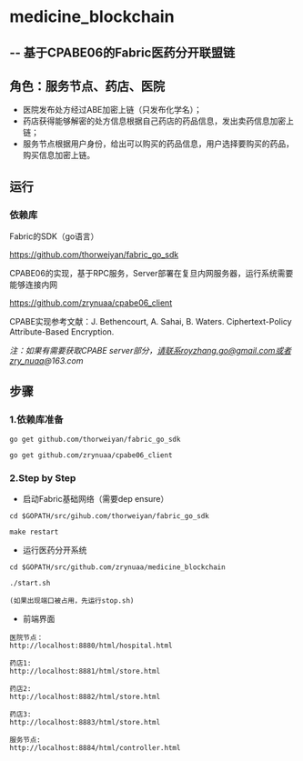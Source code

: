 # medicine_blockchain
## 		-- 基于CPABE06的Fabric医药分开联盟链

## 角色：服务节点、药店、医院

* 医院发布处方经过ABE加密上链（只发布化学名）；
* 药店获得能够解密的处方信息根据自己药店的药品信息，发出卖药信息加密上链；
* 服务节点根据用户身份，给出可以购买的药品信息，用户选择要购买的药品，购买信息加密上链。



## 运行

### 依赖库

Fabric的SDK（go语言）

https://github.com/thorweiyan/fabric_go_sdk



CPABE06的实现，基于RPC服务，Server部署在复旦内网服务器，运行系统需要能够连接内网

https://github.com/zrynuaa/cpabe06_client

CPABE实现参考文献：J. Bethencourt, A. Sahai, B. Waters. Ciphertext-Policy Attribute-Based Encryption. 

*注：如果有需要获取CPABE server部分，请联系royzhang.go@gmail.com或者zry_nuaa@163.com*

## 步骤

### 1.依赖库准备

```
go get github.com/thorweiyan/fabric_go_sdk

go get github.com/zrynuaa/cpabe06_client
```

### 2.Step by Step

* 启动Fabric基础网络（需要dep ensure）

```
cd $GOPATH/src/gihub.com/thorweiyan/fabric_go_sdk

make restart
```

* 运行医药分开系统

```
cd $GOPATH/src/github.com/zrynuaa/medicine_blockchain

./start.sh

(如果出现端口被占用，先运行stop.sh)
```

* 前端界面

```
医院节点：
http://localhost:8880/html/hospital.html

药店1:
http://localhost:8881/html/store.html

药店2:
http://localhost:8882/html/store.html

药店3:
http://localhost:8883/html/store.html

服务节点:
http://localhost:8884/html/controller.html
```

